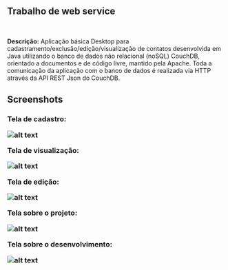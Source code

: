 <h2>Trabalho de web service</h2><br>

<b>Descrição:</b> Aplicação básica Desktop para cadastramento/exclusão/edição/visualização de contatos desenvolvida 
em Java utilizando o banco de dados não relacional (noSQL) CouchDB, orientado a documentos e de código livre, mantido
pela Apache. Toda a comunicação da aplicação com o banco de dados é realizada via HTTP através da API REST Json do CouchDB.

<h2> Screenshots </h2>

<h3>

Tela de cadastro:

![alt text](https://raw.github.com/BrunoFer/TP_WS_CouchDB/master/samples/cadastro.png "Tela de cadastro:")

Tela de visualização:

![alt text](https://raw.github.com/BrunoFer/TP_WS_CouchDB/master/samples/consulta.png "Tela de visualização:")

Tela de edição:

![alt text](https://raw.github.com/BrunoFer/TP_WS_CouchDB/master/samples/edicao.png "Tela de edição:")

Tela sobre o projeto:

![alt text](https://raw.github.com/BrunoFer/TP_WS_CouchDB/master/samples/sobreProjeto.png "Tela sobre o projeto:")

Tela sobre o desenvolvimento:

![alt text](https://raw.github.com/BrunoFer/TP_WS_CouchDB/master/samples/sobreDesenvolvimento.png "Tela sobre o desenvolvimento:")

</h3>

